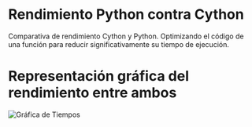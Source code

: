 # Rendimiento Python contra Cython
Comparativa de rendimiento Cython y Python. Optimizando el código de una función para reducir significativamente su tiempo de ejecución.

# Representación gráfica del rendimiento entre ambos 
![Gráfica de Tiempos](https://user-images.githubusercontent.com/83324055/117239275-1a4fe080-adf4-11eb-9ff8-ef2c469fb876.jpg)


